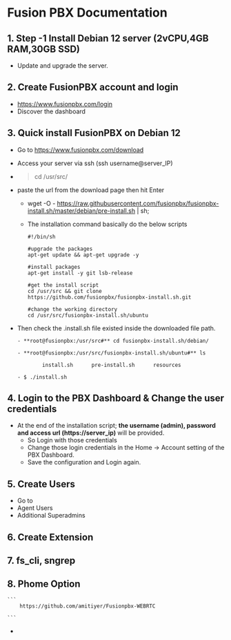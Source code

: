 # Fusion PBX Documentation

## 1. Step -1 Install Debian 12 server (2vCPU,4GB RAM,30GB SSD)
-  Update and upgrade the server.

## 2. Create FusionPBX account and login
- https://www.fusionpbx.com/login
- Discover the dashboard

## 3. Quick install FusionPBX on Debian 12

- Go to https://www.fusionpbx.com/download

- Access your server via ssh (ssh username@server_IP)

- > cd /usr/src/

- paste the url from the download page then hit Enter

    - wget -O - https://raw.githubusercontent.com/fusionpbx/fusionpbx-install.sh/master/debian/pre-install.sh | sh; 

    - The installation command basically do the below scripts

        ```
        #!/bin/sh

        #upgrade the packages
        apt-get update && apt-get upgrade -y

        #install packages
        apt-get install -y git lsb-release

        #get the install script
        cd /usr/src && git clone https://github.com/fusionpbx/fusionpbx-install.sh.git

        #change the working directory
        cd /usr/src/fusionpbx-install.sh/ubuntu

        ```

- Then check the .install.sh file existed inside the downloaded file path.
    ```
    - **root@fusionpbx:/usr/src#** cd fusionpbx-install.sh/debian/

    - **root@fusionpbx:/usr/src/fusionpbx-install.sh/ubuntu#** ls

            install.sh      pre-install.sh      resources

    - $ ./install.sh
    
    ```
## 4. Login to the PBX Dashboard & Change the user credentials

- At the end of the installation script; **the username (admin), password and access url (https://server_ip)** will be provided. 
    - So Login with those credentials
    - Change those login credentials in the Home -> Account setting of the PBX Dashboard.
    - Save the configuration and Login again.

## 5. Create Users
- Go to 
- Agent Users
- Additional Superadmins

## 6. Create Extension

## 7. fs_cli, sngrep

## 8. Phome Option

    ```
        https://github.com/amitiyer/Fusionpbx-WEBRTC
        
    ```
-  